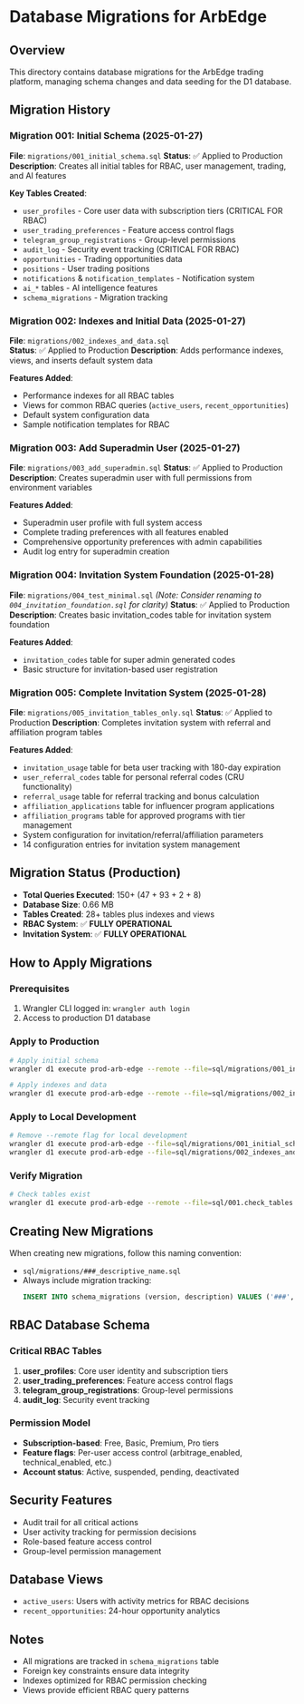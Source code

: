 # Database Migrations for ArbEdge

## Overview
This directory contains database migrations for the ArbEdge trading platform, managing schema changes and data seeding for the D1 database.

## Migration History

### Migration 001: Initial Schema (2025-01-27)
**File**: `migrations/001_initial_schema.sql`
**Status**: ✅ Applied to Production  
**Description**: Creates all initial tables for RBAC, user management, trading, and AI features

**Key Tables Created**:
- `user_profiles` - Core user data with subscription tiers (CRITICAL FOR RBAC)
- `user_trading_preferences` - Feature access control flags  
- `telegram_group_registrations` - Group-level permissions
- `audit_log` - Security event tracking (CRITICAL FOR RBAC)
- `opportunities` - Trading opportunities data
- `positions` - User trading positions
- `notifications` & `notification_templates` - Notification system
- `ai_*` tables - AI intelligence features
- `schema_migrations` - Migration tracking

### Migration 002: Indexes and Initial Data (2025-01-27)
**File**: `migrations/002_indexes_and_data.sql`  
**Status**: ✅ Applied to Production
**Description**: Adds performance indexes, views, and inserts default system data

**Features Added**:
- Performance indexes for all RBAC tables
- Views for common RBAC queries (`active_users`, `recent_opportunities`)
- Default system configuration data
- Sample notification templates for RBAC

### Migration 003: Add Superadmin User (2025-01-27)
**File**: `migrations/003_add_superadmin.sql`
**Status**: ✅ Applied to Production
**Description**: Creates superadmin user with full permissions from environment variables

**Features Added**:
- Superadmin user profile with full system access
- Complete trading preferences with all features enabled
- Comprehensive opportunity preferences with admin capabilities
- Audit log entry for superadmin creation

### Migration 004: Invitation System Foundation (2025-01-28)
**File**: `migrations/004_test_minimal.sql` *(Note: Consider renaming to `004_invitation_foundation.sql` for clarity)*
**Status**: ✅ Applied to Production
**Description**: Creates basic invitation_codes table for invitation system foundation

**Features Added**:
- `invitation_codes` table for super admin generated codes
- Basic structure for invitation-based user registration

### Migration 005: Complete Invitation System (2025-01-28)
**File**: `migrations/005_invitation_tables_only.sql`
**Status**: ✅ Applied to Production
**Description**: Completes invitation system with referral and affiliation program tables

**Features Added**:
- `invitation_usage` table for beta user tracking with 180-day expiration
- `user_referral_codes` table for personal referral codes (CRU functionality)
- `referral_usage` table for referral tracking and bonus calculation
- `affiliation_applications` table for influencer program applications
- `affiliation_programs` table for approved programs with tier management
- System configuration for invitation/referral/affiliation parameters
- 14 configuration entries for invitation system management

## Migration Status (Production)
- **Total Queries Executed**: 150+ (47 + 93 + 2 + 8)
- **Database Size**: 0.66 MB
- **Tables Created**: 28+ tables plus indexes and views
- **RBAC System**: ✅ **FULLY OPERATIONAL**
- **Invitation System**: ✅ **FULLY OPERATIONAL**

## How to Apply Migrations

### Prerequisites
1. Wrangler CLI logged in: `wrangler auth login`
2. Access to production D1 database

### Apply to Production
```bash
# Apply initial schema
wrangler d1 execute prod-arb-edge --remote --file=sql/migrations/001_initial_schema.sql

# Apply indexes and data
wrangler d1 execute prod-arb-edge --remote --file=sql/migrations/002_indexes_and_data.sql
```

### Apply to Local Development
```bash
# Remove --remote flag for local development
wrangler d1 execute prod-arb-edge --file=sql/migrations/001_initial_schema.sql
wrangler d1 execute prod-arb-edge --file=sql/migrations/002_indexes_and_data.sql
```

### Verify Migration
```bash
# Check tables exist
wrangler d1 execute prod-arb-edge --remote --file=sql/001.check_tables.sql
```

## Creating New Migrations

When creating new migrations, follow this naming convention:
- `sql/migrations/###_descriptive_name.sql`
- Always include migration tracking:
  ```sql
  INSERT INTO schema_migrations (version, description) VALUES ('###', 'Description');
  ```

## RBAC Database Schema

### Critical RBAC Tables
1. **user_profiles**: Core user identity and subscription tiers
2. **user_trading_preferences**: Feature access control flags
3. **telegram_group_registrations**: Group-level permissions
4. **audit_log**: Security event tracking

### Permission Model
- **Subscription-based**: Free, Basic, Premium, Pro tiers
- **Feature flags**: Per-user access control (arbitrage_enabled, technical_enabled, etc.)
- **Account status**: Active, suspended, pending, deactivated

## Security Features
- Audit trail for all critical actions
- User activity tracking for permission decisions
- Role-based feature access control
- Group-level permission management

## Database Views
- `active_users`: Users with activity metrics for RBAC decisions
- `recent_opportunities`: 24-hour opportunity analytics

## Notes
- All migrations are tracked in `schema_migrations` table
- Foreign key constraints ensure data integrity
- Indexes optimized for RBAC permission checking
- Views provide efficient RBAC query patterns 